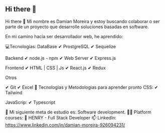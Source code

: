 ## Hi there 👋

Hi there 👋
Mi nombre es Damian Moreira y estoy buscando colaborar o ser parte de un proyecto que desarrolle soluciones basadas en software.

En mi camino hacia ser desarrollador web, he aprendido:

💻Tecnologías:
DataBase ✔ ProstgreSQL ✔ Sequelize

Backend ✔ node.js - npm ✔ Web Server ✔ Express.js

Frontend ✔ HTML | CSS | Js ✔ React.js ✔ Redux

Otros

✔ Git
✔ Excel
📌 Tecnologias y Metodologias para aprender pronto
CSS: ✔ Tailwind

JavaScrip: ✔ Typescript

🌱 Mi siguiente meta de estudio es:
Software development.
👨‍🎓 Platform courses:
💛 HENRY - Full Stack Developer
📫 LinkedIn: https://www.linkedin.com/in/damian-moreira-926094231/
